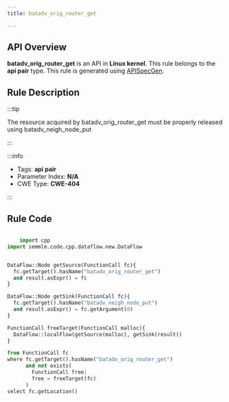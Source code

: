 ```yaml
---
title: batadv_orig_router_get

---
```



## API Overview
**batadv_orig_router_get** is an API in **Linux kernel**. This rule belongs to the **api pair** type. This rule is generated using [APISpecGen](../../tools/APISpecGen).
## Rule Description

:::tip

The resource acquired by batadv_orig_router_get must be properly released using batadv_neigh_node_put

:::

:::info

- Tags: **api pair**
- Parameter Index: **N/A**
- CWE Type: **CWE-404**

:::

## Rule Code
```python

    import cpp
import semmle.code.cpp.dataflow.new.DataFlow


DataFlow::Node getSource(FunctionCall fc){
  fc.getTarget().hasName("batadv_orig_router_get")
  and result.asExpr() = fc
}

DataFlow::Node getSink(FunctionCall fc){
  fc.getTarget().hasName("batadv_neigh_node_put")
  and result.asExpr() = fc.getArgument(0)
}

FunctionCall freeTarget(FunctionCall malloc){
  DataFlow::localFlow(getSource(malloc), getSink(result))
}

from FunctionCall fc
where fc.getTarget().hasName("batadv_orig_router_get")
      and not exists(
        FunctionCall free| 
        free = freeTarget(fc)
      )
select fc.getLocation()

    
```